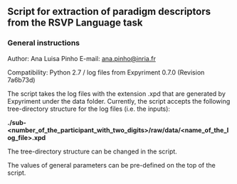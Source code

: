 ## Script for extraction of paradigm descriptors from the RSVP Language task  

### General instructions  

Author: Ana Luisa Pinho
E-mail: ana.pinho@inria.fr

Compatibility: Python 2.7 / log files from Expyriment 0.7.0 (Revision 7a6b73d)

The script takes the log files with the extension .xpd that are generated by Expyriment under the data folder. Currently, the script accepts the following tree-directory structure for the log files (i.e. the inputs):

__./sub-<number\_of\_the\_participant\_with\_two\_digits>/raw/data/<name\_of\_the\_log\_file>.xpd__

The tree-directory structure can be changed in the script.

The values of general parameters can be pre-defined on the top of the script.




